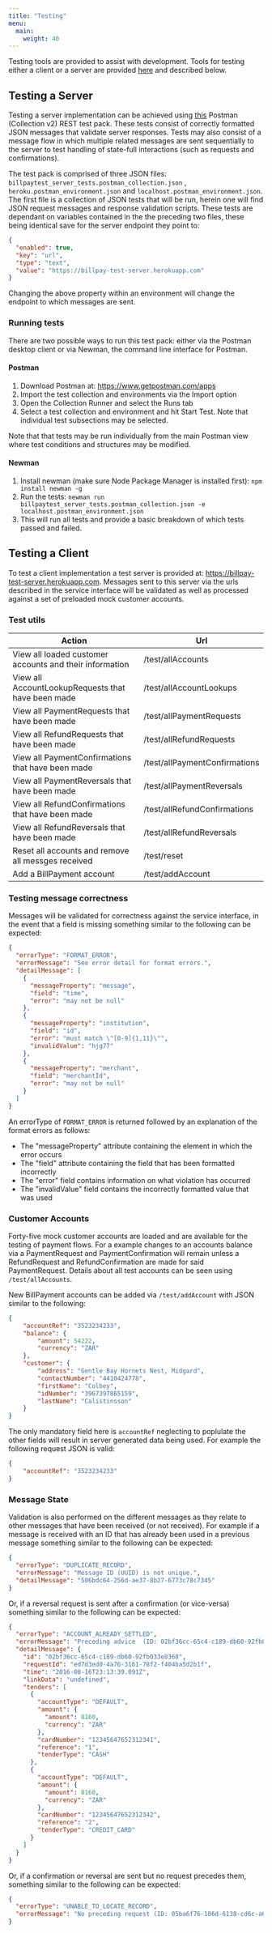 ```yaml
---
title: "Testing"
menu:
  main:
    weight: 40
---
```

Testing tools are provided to assist with development. Tools for testing either a client or a server are provided [here](https://github.com/electrumpayments/billpay-test-server) and 
described below. 

## Testing a Server
Testing a server implementation can be achieved using [this](https://github.com/electrumpayments/billpay-test-server/tree/master/test/postman) Postman (Collection v2) REST test pack. 
These tests consist of correctly formatted JSON messages that validate server responses. Tests may also consist of a message flow in which multiple related messages are sent sequentially to the server to test handling of state-full interactions (such as requests and confirmations).  

The test pack is comprised of three JSON files: `billpaytest_server_tests.postman_collection.json` , `heroku.postman_environment.json` and `localhost.postman_environment.json`. 
The first file is a collection of JSON tests that will be run, herein one will find JSON request messages and response validation scripts. These tests are dependant on variables contained in the the preceding two files, these being identical save for the server endpoint they point to:

```json		
{
  "enabled": true,
  "key": "url",
  "type": "text",
  "value": "https://billpay-test-server.herokuapp.com"
}
```

Changing the above property within an environment will change the endpoint to which messages are sent.

### Running tests

There are two possible ways to run this test pack: either via the Postman desktop client or via Newman, the command line interface for Postman.

#### Postman
1. Download Postman at: https://www.getpostman.com/apps
2. Import the test collection and environments via the Import option 
3. Open the Collection Runner and select the Runs tab
4. Select a test collection and environment and hit Start Test. Note that individual test subsections may be selected.

Note that that tests may be run individually from the main Postman view where test conditions and structures may be modified.

#### Newman
1. Install newman (make sure Node Package Manager is installed first):
	`npm install newman -g`
2. Run the tests:
	`newman run billpaytest_server_tests.postman_collection.json -e localhost.postman_environment.json`
3. This will run all tests and provide a basic breakdown of which tests passed and failed.

## Testing a Client
To test a client implementation a test server is provided at: https://billpay-test-server.herokuapp.com. Messages sent to this server via the urls 
described in the service interface will be validated as well as processed against a set of preloaded mock customer accounts.

### Test utils
| Action                                                  | Url                     |
|---------------------------------------------------------|-------------------------|
| View all loaded customer accounts and their information | /test/allAccounts       |
| View all AccountLookupRequests that have been made     | /test/allAccountLookups |
| View all PaymentRequests that have been made     | /test/allPaymentRequests |
| View all RefundRequests that have been made     | /test/allRefundRequests |
| View all PaymentConfirmations that have been made     | /test/allPaymentConfirmations |
| View all PaymentReversals that have been made     | /test/allPaymentReversals |
| View all RefundConfirmations that have been made     | /test/allRefundConfirmations |
| View all RefundReversals that have been made     | /test/allRefundReversals |
| Reset all accounts and remove all messges received     | /test/reset |
| Add a BillPayment account     | /test/addAccount |


### Testing message correctness
Messages will be validated for correctness against the service interface, in the event that a field is missing something similar to the following can be expected:

```json
{
  "errorType": "FORMAT_ERROR",
  "errorMessage": "See error detail for format errors.",
  "detailMessage": [
    {
      "messageProperty": "message",
      "field": "time",
      "error": "may not be null"
    },
    {
      "messageProperty": "institution",
      "field": "id",
      "error": "must match \"[0-9]{1,11}\"",
      "invalidValue": "hjg77"
    },
    {
      "messageProperty": "merchant",
      "field": "merchantId",
      "error": "may not be null"
    }
  ]
}
```

An errorType of `FORMAT_ERROR` is returned followed by an explanation of the format errors as follows:

* The "messageProperty" attribute containing the element in which the error occurs
* The "field"  attribute containing the field that has been formatted incorrectly
* The "error" field contains information on what violation has occurred
* The "invalidValue" field contains the incorrectly formatted value that was used

### Customer Accounts
Forty-five mock customer accounts are loaded and are available for the testing of payment flows. For a example changes to an accounts balance via a PaymentRequest and PaymentConfirmation 
will remain unless a RefundRequest and RefundConfirmation are made for said PaymentRequest. Details about all test accounts can be seen using `/test/allAccounts`.

New BillPayment accounts can be added via `/test/addAccount` with JSON similar to the following:

```json
{
    "accountRef": "3523234233",
    "balance": {
        "amount": 54222,
        "currency": "ZAR"
    },
    "customer": {
        "address": "Gentle Bay Hornets Nest, Midgard",
        "contactNumber": "4410424778",
        "firstName": "Colbey",
        "idNumber": "3967397865159",
        "lastName": "Calistinsson"
    }
}
```

The only mandatory field here is `accountRef` neglecting to poplulate the other fields will result in server generated data being used. 
For example the following request JSON is valid:

```json
{
    "accountRef": "3523234233"
}
```

### Message State
Validation is also performed on the different messages as they relate to other messages that have been received (or not received). 
For example if a message is received with an ID that has already been used in a previous message something similar to the following can be expected:

```json
{
  "errorType": "DUPLICATE_RECORD",
  "errorMessage": "Message ID (UUID) is not unique.",
  "detailMessage": "506bdc64-256d-ae37-8b27-6773c78c7345"
}
```

Or, if a reversal request is sent after a confirmation (or vice-versa) something similar to the following can be expected:

```json
{
  "errorType": "ACCOUNT_ALREADY_SETTLED",
  "errorMessage": "Preceding advice  (ID: 02bf36cc-65c4-c189-db60-92fb033e8368) for request found. Use GET /test/allPaymentConfirmations or /test/allPaymentReversals or /test/allRefundConfirmations or /test/allRefundReversals to see all advices",
  "detailMessage": {
    "id": "02bf36cc-65c4-c189-db60-92fb033e8368",
    "requestId": "ed7d3ed0-4a76-3161-78f2-f404ba5d2b1f",
    "time": "2016-08-16T23:13:39.091Z",
    "linkData": "undefined",
    "tenders": [
      {
        "accountType": "DEFAULT",
        "amount": {
          "amount": 8160,
          "currency": "ZAR"
        },
        "cardNumber": "12345647652312341",
        "reference": "1",
        "tenderType": "CASH"
      },
      {
        "accountType": "DEFAULT",
        "amount": {
          "amount": 8160,
          "currency": "ZAR"
        },
        "cardNumber": "12345647652312342",
        "reference": "2",
        "tenderType": "CREDIT_CARD"
      }
    ]
  }
}
```

Or, if a confirmation or reversal are sent but no request precedes them, something similar to the following can be expected:

```json
{
  "errorType": "UNABLE_TO_LOCATE_RECORD",
  "errorMessage": "No preceding request (ID: 05ba6f76-106d-6138-cd6c-a685e18ccbd6) found for advice. Use GET /test/allPaymentRequests or /test/allRefundRequests to see all requests"
}
```
